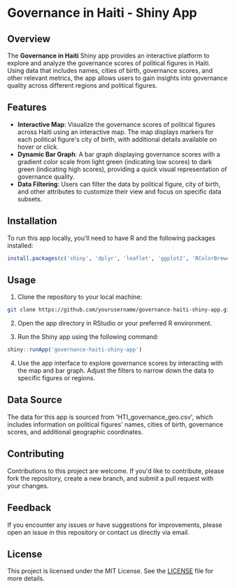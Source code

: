 # Governance in Haiti - Shiny App

## Overview

The **Governance in Haiti** Shiny app provides an interactive platform to explore and analyze the governance scores of political figures in Haiti. Using data that includes names, cities of birth, governance scores, and other relevant metrics, the app allows users to gain insights into governance quality across different regions and political figures.

## Features

- **Interactive Map**: Visualize the governance scores of political figures across Haiti using an interactive map. The map displays markers for each political figure's city of birth, with additional details available on hover or click.
- **Dynamic Bar Graph**: A bar graph displaying governance scores with a gradient color scale from light green (indicating low scores) to dark green (indicating high scores), providing a quick visual representation of governance quality.
- **Data Filtering**: Users can filter the data by political figure, city of birth, and other attributes to customize their view and focus on specific data subsets.

## Installation

To run this app locally, you'll need to have R and the following packages installed:

```R
install.packages(c('shiny', 'dplyr', 'leaflet', 'ggplot2', 'RColorBrewer', 'tibble'))
```

## Usage

1. Clone the repository to your local machine:

```bash
git clone https://github.com/yourusername/governance-haiti-shiny-app.git
```

2. Open the app directory in RStudio or your preferred R environment.

3. Run the Shiny app using the following command:

```R
shiny::runApp('governance-haiti-shiny-app')
```

4. Use the app interface to explore governance scores by interacting with the map and bar graph. Adjust the filters to narrow down the data to specific figures or regions.

## Data Source

The data for this app is sourced from 'HTI_governance_geo.csv', which includes information on political figures' names, cities of birth, governance scores, and additional geographic coordinates.

## Contributing

Contributions to this project are welcome. If you'd like to contribute, please fork the repository, create a new branch, and submit a pull request with your changes.

## Feedback

If you encounter any issues or have suggestions for improvements, please open an issue in this repository or contact us directly via email.

## License

This project is licensed under the MIT License. See the [LICENSE](LICENSE) file for more details.

